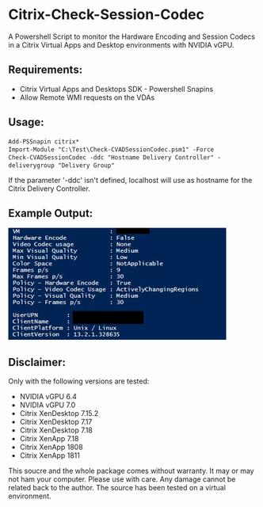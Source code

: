 # Citrix-Check-Session-Codec

A Powershell Script to monitor the Hardware Encoding and Session Codecs in a Citrix Virtual Apps and Desktop environments with NVIDIA vGPU.

## Requirements:
- Citrix Virtual Apps and Desktops SDK - Powershell Snapins
- Allow Remote WMI requests on the VDAs

## Usage:
	Add-PSSnapin citrix*
	Import-Module "C:\Test\Check-CVADSessionCodec.psm1" -Force
	Check-CVADSessionCodec -ddc "Hostname Delivery Controller" -deliverygroup "Delivery Group"

If the parameter '-ddc' isn't defined, localhost will use as hostname for the Citrix Delivery Controller.

## Example Output:
![Example Output](https://raw.githubusercontent.com/zurstegen/Citrix-Check-Session-Codec/master/Example_Output.png)	

## Disclaimer:
Only with the following versions are tested:
- NVIDIA vGPU 6.4
- NVIDIA vGPU 7.0
- Citrix XenDesktop 7.15.2
- Citrix XenDesktop 7.17
- Citrix XenDesktop 7.18
- Citrix XenApp 7.18
- Citrix XenApp 1808
- Citrix XenApp 1811

This soucre and the whole package comes without warranty. It may or may not ham your computer. Please use with care. Any damage cannot be related back to the author. The source has been tested on a virtual environment.
